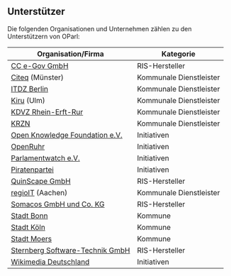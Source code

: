 Unterstützer
------------

Die folgenden Organisationen und Unternehmen zählen zu den Unterstützern von OParl:

Organisation/Firma | Kategorie
------------------ | -----------
[CC e-Gov GmbH](http://www.cc-egov.de/) | RIS-Hersteller
[Citeq](http://www.citeq.de/) (Münster) | Kommunale Dienstleister
[ITDZ Berlin](http://www.itdz-berlin.de/) | Kommunale Dienstleister
[Kiru](http://www.rz-kiru.de/) (Ulm)| Kommunale Dienstleister
[KDVZ Rhein-Erft-Rur](http://www.kdvz-frechen.de/) | Kommunale Dienstleister
[KRZN](http://www.krzn.de/) | Kommunale Dienstleister
[Open Knowledge Foundation e.V.](http://okfn.de/) | Initiativen
[OpenRuhr](http://openruhr.de/) | Initiativen
[Parlamentwatch e.V.](http://www.abgeordnetenwatch.de/) | Initiativen
[Piratenpartei](http://www.piratenpartei.de/) | Initiativen
[QuinScape GmbH](http://www.quinscape.de/) | RIS-Hersteller
[regioIT](http://www.regioit-aachen.de/) (Aachen) | Kommunale Dienstleister
[Somacos GmbH und Co. KG](http://www.somacos.de/) | RIS-Hersteller
[Stadt Bonn](http://www.bonn.de/) | Kommune
[Stadt Köln](http://www.stadt-koeln.de/) | Kommune
[Stadt Moers](http://www.moers.de/) | Kommune
[Sternberg Software-Technik GmbH](http://www.sitzungsdienst.net/) | RIS-Hersteller
[Wikimedia Deutschland](http://www.wikimedia.de/) | Initiativen
